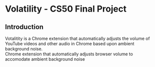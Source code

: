 # Volatility - CS50 Final Project
## Introduction
Votalitity is a Chrome extension that automatically adjusts the volume of YouTube videos and other audio in Chrome based upon ambient background noise.  
Chrome extension that automatically adjusts browser volume to accomodate ambient background noise
